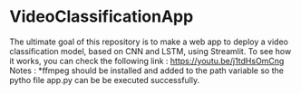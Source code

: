 # VideoClassificationApp
The ultimate goal of this repository is to make a web app to deploy a video classification model, based on CNN and LSTM, using Streamlit.
To see how it works, you can check the following link : https://youtu.be/j1tdHsOmCng
Notes : 
*ffmpeg should be installed and added to the path variable so the pytho file app.py can be be executed successfully.
